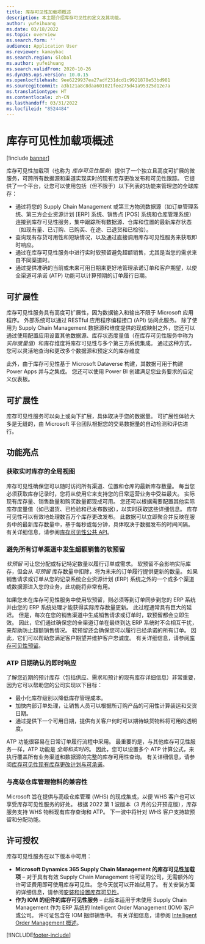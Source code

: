 ```yaml
---
title: 库存可见性加载项概述
description: 本主题介绍库存可见性的定义及其功能。
author: yufeihuang
ms.date: 03/18/2022
ms.topic: overview
ms.search.form: ''
audience: Application User
ms.reviewer: kamaybac
ms.search.region: Global
ms.author: yufeihuang
ms.search.validFrom: 2020-10-26
ms.dyn365.ops.version: 10.0.15
ms.openlocfilehash: 9ee6229937ea27adf231dcd1c9921878e53bd981
ms.sourcegitcommit: a3b121a8c8daa601021fee275d41a95325d12e7a
ms.translationtype: HT
ms.contentlocale: zh-CN
ms.lasthandoff: 03/31/2022
ms.locfileid: "8524484"
---
```

# <a name="inventory-visibility-add-in-overview"></a>库存可见性加载项概述

[!include [banner](../includes/banner.md)]

库存可见性加载项（也称为 *库存可见性服务*）提供了一个独立且高度可扩展的微服务，可跨所有数据源和渠道实现实时的现有库存更改发布和可见性跟踪。 它提供了一个平台，让您可以使用包括（但不限于）以下列表的功能来管理您的全球库存：

- 通过将您的 Supply Chain Management 或第三方物流数据源（如订单管理系统、第三方企业资源计划 \[ERP\] 系统、销售点 \[POS\] 系统和仓库管理系统）连接到库存可见性服务，集中跟踪所有数据源、仓库和位置的最新库存状态（如现有量、已订购、已购买、在途、已退货和已检验）。
- 查询现有存货可用性和短缺情况，以及通过直接调用库存可见性服务来获取即时响应。
- 通过在库存可见性服务中进行实时软预留避免超额销售，尤其是当您的需求来自不同渠道时。
- 通过提供准确的当前或未来可用日期来更好地管理承诺订单和客户期望，以使全渠道可承诺 (ATP) 功能可以计算预期的订单履行日期。

## <a name="extensibility"></a>可扩展性

库存可见性服务具有高度可扩展性，因为数据输入和输出不限于 Microsoft 应用程序。 外部系统可以通过 RESTful 应用程序编程接口 (API) 访问此服务。 除了使用为 Supply Chain Management 数据源和维度提供的现成映射之外，您还可以通过使用配置应用设置其他数据源、库存状态度量值（在库存可见性服务中称为 *实际度量值*）和库存维度将库存可见性与多个第三方系统集成。 通过这种方式，您可以灵活地查询和更改多个数据源和预定义的库存维度

此外，由于库存可见性基于 Microsoft Dataverse 构建，其数据可用于构建 Power Apps 并与之集成。 您还可以使用 Power BI 创建满足您业务要求的自定义仪表板。

## <a name="scalability"></a>可扩展性

库存可见性服务可以向上或向下扩展，具体取决于您的数据量。 可扩展性体验大多是无缝的，由 Microsoft 平台团队根据您的交易数据量的自动检测和评估进行。

## <a name="feature-highlights"></a>功能亮点

### <a name="get-a-global-view-of-real-time-inventory"></a>获取实时库存的全局视图

库存可见性确保您可以随时访问所有渠道、位置和仓库的最新库存数量。 每当您必须获取库存记录时，您将从使用它来支持您的日常运营业务中受益最大。 实际现有库存量、销售数量和购买数量都现成可用。 您还可以根据需要配置其他实际库存度量值（如已退货、已检验和已发布数据），以实时获取这些详细信息。 库存可见性可以有效地处理数百万个库存更改发布。 此数据可以立即聚合并反映在服务中的最新库存数量中，基于每秒或每分钟，具体取决于数据发布的时间间隔。 有关详细信息，请参阅[库存可见性公共 API](inventory-visibility-api.md)。

### <a name="soft-reservation-to-avoid-overselling-across-all-order-channels"></a>避免所有订单渠道中发生超额销售的软预留

*软预留* 可让您分配或标记特定数量以履行订单或需求。 软预留不会影响实际库存，但会从 *可预留* 库存数量中扣除，将为未来的订单履行提供更新的数量。 如果销售请求或订单从您的记录系统企业资源计划 (ERP) 系统之外的一个或多个渠道或数据源进入您的业务，此功能将非常有用。

如果您未在库存可见性服务中使用软预留，则必须等到订单同步到您的 ERP 系统并由您的 ERP 系统处理才能获得实际库存数量更新。 此过程通常具有巨大的延迟。 但是，每次在您的销售渠道中生成销售请求或订单时，软预留都会立即生效。 因此，它们通过确保您的全渠道订单在最终到达 ERP 系统时不会相互干扰，来帮助防止超额销售情况。 软预留还会确保您可以履行已经承诺的所有订单。 因此，它们可以帮助您满足客户期望并维护客户忠诚度。 有关详细信息，请参阅[库存可见性预留](inventory-visibility-reservations.md)。

### <a name="immediate-response-of-atp-dates-confirmation"></a>ATP 日期确认的即时响应

了解您近期的预计库存（包括供应、需求和预计的现有库存详细信息）非常重要，因为它可以帮助您的公司实现以下目标：

- 最小化库存级别以降低库存管理成本。
- 加快内部订单处理，让销售人员可以根据所订购产品的可用性计算装运和交货日期。
- 通过提供下一个可用日期，提供有关客户何时可以期待缺货物料将可用的透明度。

ATP 功能很容易在日常订单履行流程中采用。 最重要的是，与其他库存可见性服务一样，ATP 功能是 *全局和实时的*。 因此，您可以设置多个 ATP 计算公式，来执行覆盖所有业务渠道和数据源的完整的库存可用性查询。 有关详细信息，请参阅[库存可见性现有库存更改计划与可承诺](inventory-visibility-available-to-promise.md)。

### <a name="compatibility-with-advanced-warehouse-management-items"></a>与高级仓库管理物料的兼容性

Microsoft 旨在提供与高级仓库管理 (WHS) 的现成集成，以便 WHS 客户也可以享受库存可见性服务的好处。 根据 2022 第 1 波版本（3 月的公开预览版），库存服务支持 WHS 物料现有库存查询和 ATP。 下一波中将针对 WHS 客户支持软预留和分配功能。 <!-- KFM: Add this link when target is published: For more information, see [Inventory Visibility support for WHS items](inventory-visibility-whs-support.md). -->

## <a name="licensing"></a>许可授权

库存可见性服务在以下版本中可用：

- **Microsoft Dynamics 365 Supply Chain Management 的库存可见性加载项** – 对于具有有效 Supply Chain Management 许可证的公司，无需额外的许可证费用即可使用库存可见性。 您今天就可以开始试用了。 有关安装方面的详细信息，请参阅[安装和设置库存可见性](inventory-visibility-setup.md)。
- **作为 IOM 的组件的库存可见性服务** – 此版本适用于未使用 Supply Chain Management 作为 ERP 系统的 Intelligent Order Management (IOM) 客户或公司。 许可证包含在 IOM 捆绑销售中。 有关详细信息，请参阅 [Intelligent Order Management 概述](/dynamics365/intelligent-order-management/overview)。

[!INCLUDE[footer-include](../../includes/footer-banner.md)]
